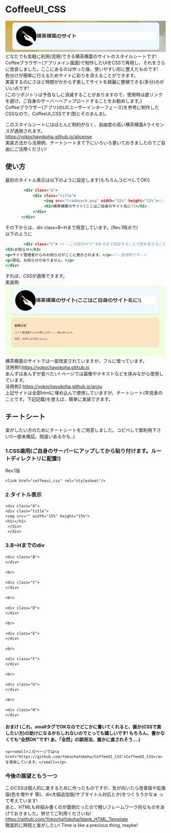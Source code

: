 # CoffeeUI_CSS  
![見た目大体こんな感じっていう画像](./hanrei.png)
どなたでも気軽に利用(流用)できる横茶横葉のサイトのスタイルシートです!  
Coffeeブラウザー(アプリメイン画面)で制作したUIをCSSで再現し、それをさらに改良しました。ここにあるのは作った後、使いやすい形に整えたものです!  
色分けが簡単に行えるためサイトに彩りを添えることができます。  
実装するのにさほど時間がかからず楽してサイトを綺麗に整頓できる(多分)のがいい点です!  
(このリポジトリは予告なしに消滅することがありますので、使用時は直リンクを避け、ご自身のサーバーへアップロードすることをお勧めします。)  
Coffeeブラウザー(アプリ)のUI(ユーザーインターフェース)を参考に制作したCSSなので、CoffeeUI_CSSです(割とそのまんま)。  

このスタイルシートにはほとんど制約がなく、自由度の高い横茶横葉Aライセンスが適用されます。  
https://yokochayokoha.github.io/alicense  
実装方法から活用例、チートシートまで下にいろいろ書いておきましたのでご自由にご活用ください!  

## 使い方　　
最初のタイトル表示は以下のように設定します(もちろんコピペしてOK!)  
```html:title.html
        <div class="A">
            <div class="title">
                 <img src="trademark.png" width="15%" height="15%"><!--ここのimg srcは変えてくださいね!-->
                 <h1>横茶横葉のサイト(ここはご自身のサイト名に!)</h1> 
            </div>
       </div>
```
その下からは、div class=B~Hまで用意しています。(Rev.1時点で)  
以下のように  
```html:contents.html
        <div class="C"> <!--この部分の"C"をB~Hまで指定することで色を変えることができます。-->
<h3>お知らせ</h3>
<p>サイト管理者からのお知らせがここに表示されます。</p><!--使用例です-->
<p>現在、お知らせがありません。</p>
</div>
```
すれば、CSSが適用できます。  
実装例  
![上の2つを使った例](./rei.png)  
横茶横葉のサイトでは一部改変されていますが、フルに使っています。  
活用例1:https://yokochayokoha.github.io  
あんずはあんずが食べたい! ページでは画像やテキストなどを挟みながら使用しています。  
活用例2:https://yokochayokoha.github.io/anzu  
上記サイトは全部htmlに埋め込んで使用していますが、チートシート(早見表のことです。下記記載)を使えば、簡単に実装できます。
## チートシート  
楽がしたい方のためにチートシートをご用意しました。コピペして御利用下さい!(一部未検証。間違いあるかも..)  

### 1.CSS適用(ご自身のサーバーにアップしてから貼り付けます。ルートディレクトリに配置!)  
Rev.1版  
```
<link href="coffeeui.css" rel="stylesheet"/>
```

### 2.タイトル表示  
```
<div class="A">  
<div class="title">  
<img src="" width="15%" height="15%">  
<h1></h1>   
 </div>  
 </div>  
```
### 3.B~Hまでのdiv  
```
<div class="B">  
</div> 

<br>

<div class="C">  
</div>  

<br>

<div class="D">  
</div>  

<br>

<div class="E">  
</div>  

<br>

<div class="F">  
</div>  

<br>

<div class="G">  
</div>  

<br>

<div class="H">  
</div>
```
#### おまけ (これ、smallタグでOKなのでどこかに書いてくれると、誰か(CSSで楽したい方)の助けになるかもしれないのでとっても嬉しいです! もちろん、書かなくても"全然OK"です! あ、「全然」の誤用法、誰かに直されそう....)  
```
<p><small>このページでは<a href="https://github.com/YokochaYokoha/CoffeeUI_CSS">CoffeeUI_CSS</a>を使用しています。</small></p>  
```  

### 今後の展望ともう一つ  
このCSSは個人的に楽するために作ったものですが、気が向いたら改善版や拡張版(色を増やす 等)、div大幅追加版(サブタイトル対応とか)をつくろうかなぁ って考えています!  
あと、HTMLも枠組み書くのが面倒だったので軽いフレームワーク的なものをあげておきました。併せてご利用くださいね!  
https://github.com/YokochaYokoha/blank_HTML_Template  
徹底的に時短と楽がしたい! Time is like a precious thing, maybe!  
